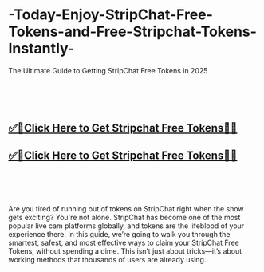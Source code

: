 # -Today-Enjoy-StripChat-Free-Tokens-and-Free-Stripchat-Tokens-Instantly-




The Ultimate Guide to Getting StripChat Free Tokens in 2025

<br><br><br>
<b><h2><a href="https://searchoptima.org/free-stripchat-tokens/">✅🎯Click Here to Get Stripchat Free Tokens🎯✅</a>

</h2></b>

<b><h2><a href="https://searchoptima.org/free-stripchat-tokens/">✅🎯Click Here to Get Stripchat Free Tokens🎯✅</a>

</h2></b> <br><br><br>



Are you tired of running out of tokens on StripChat right when the show gets exciting? You're not alone. StripChat has become one of the most popular live cam platforms globally, and tokens are the lifeblood of your experience there. In this guide, we’re going to walk you through the smartest, safest, and most effective ways to claim your StripChat Free Tokens, without spending a dime. This isn’t just about tricks—it’s about working methods that thousands of users are already using.
